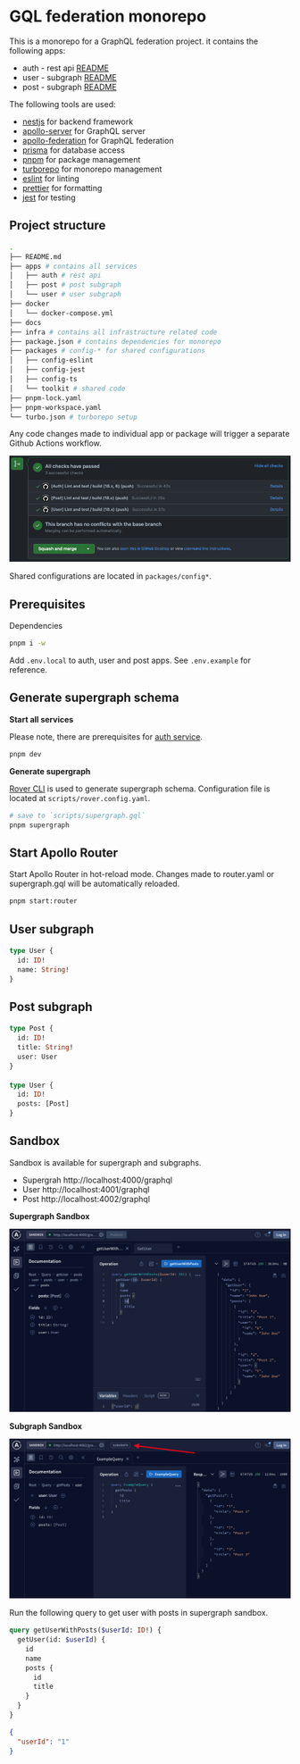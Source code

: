# GQL federation monorepo

This is a monorepo for a GraphQL federation project. it contains the following apps:

- auth - rest api [README](apps/auth/README.md)
- user - subgraph [README](apps/user/README.md)
- post - subgraph [README](apps/post/README.md)

The following tools are used:

- [nestjs](https://nestjs.com/) for backend framework
- [apollo-server](https://www.apollographql.com/docs/apollo-server/) for GraphQL server
- [apollo-federation](https://www.apollographql.com/docs/federation/) for GraphQL federation
- [prisma](https://www.prisma.io/) for database access
- [pnpm](https://pnpm.io/) for package management
- [turborepo](https://turbo.build/) for monorepo management
- [eslint](https://eslint.org/) for linting
- [prettier](https://prettier.io/) for formatting
- [jest](https://jestjs.io/) for testing

## Project structure

```sh
.
├── README.md
├── apps # contains all services
│   ├── auth # rest api
│   ├── post # post subgraph
│   └── user # user subgraph
├── docker
│   └── docker-compose.yml
├── docs
├── infra # contains all infrastructure related code
├── package.json # contains dependencies for monorepo
├── packages # config-* for shared configurations
│   ├── config-eslint
│   ├── config-jest
│   ├── config-ts
│   └── toolkit # shared code
├── pnpm-lock.yaml
├── pnpm-workspace.yaml
└── turbo.json # turborepo setup
```

Any code changes made to individual app or package will trigger a separate Github Actions workflow.

![Github Actions](./docs/img/github-actions.png)

Shared configurations are located in `packages/config*`.

## Prerequisites

Dependencies

```sh
pnpm i -w
```

Add `.env.local` to auth, user and post apps. See `.env.example` for reference.

## Generate supergraph schema

**Start all services**

Please note, there are prerequisites for [auth service](apps/auth/README.md).

```sh
pnpm dev
```

**Generate supergraph**

[Rover CLI](https://www.apollographql.com/docs/rover/) is used to generate supergraph schema. Configuration file is located at `scripts/rover.config.yaml`.

```sh
# save to `scripts/supergraph.gql`
pnpm supergraph
```

## Start Apollo Router

Start Apollo Router in hot-reload mode. Changes made to router.yaml or supergraph.gql will be automatically reloaded.

```sh
pnpm start:router
```

## User subgraph

```graphql
type User {
  id: ID!
  name: String!
}
```

## Post subgraph

```graphql
type Post {
  id: ID!
  title: String!
  user: User
}

type User {
  id: ID!
  posts: [Post]
}
```

## Sandbox

Sandbox is available for supergraph and subgraphs.

- Supergrah http://localhost:4000/graphql
- User http://localhost:4001/graphql
- Post http://localhost:4002/graphql

**Supergraph Sandbox**

![Supergraph Sandbox](./docs/img/sandbox-supergraph.png)

**Subgraph Sandbox**

![Subgraph Sandbox](./docs/img/sandbox-subgraph.png)

Run the following query to get user with posts in supergraph sandbox.

```graphql
query getUserWithPosts($userId: ID!) {
  getUser(id: $userId) {
    id
    name
    posts {
      id
      title
    }
  }
}
```

```json
{
  "userId": "1"
}
```
